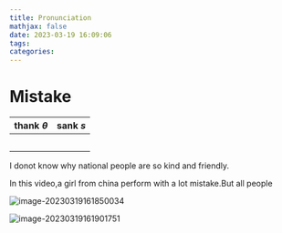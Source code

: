 ```yaml
---
title: Pronunciation
mathjax: false
date: 2023-03-19 16:09:06
tags:
categories:
---
```


# Mistake

| thank              $\theta$ | sank $s$ |
| :-------------------------- | :------- |
|                             |          |
|                             |          |
|                             |          |
|                             |          |
|                             |          |

I donot know why national people are so kind and friendly.

In this video,a girl from china perform with a lot mistake.But all people 

![image-20230319161850034](C:\Users\Administrator\AppData\Roaming\Typora\typora-user-images\image-20230319161850034.png)

![image-20230319161901751](C:\Users\Administrator\AppData\Roaming\Typora\typora-user-images\image-20230319161901751.png)
